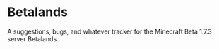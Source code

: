# Betalands
A suggestions, bugs, and whatever tracker for the Minecraft Beta 1.7.3 server Betalands.
